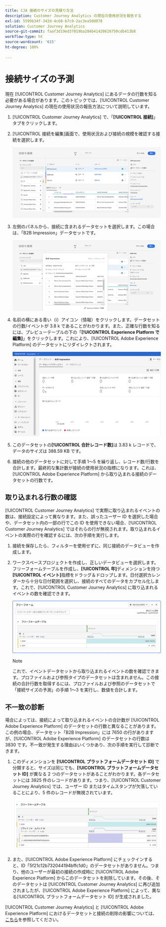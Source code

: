 ```yaml
---
title: CJA 接続のサイズの見積り方法
description: Customer Journey Analytics の現在の使用状況を報告する
exl-id: 5599b34f-342d-4c68-b7c9-2ac3ea50d078
solution: Customer Journey Analytics
source-git-commit: faaf3d19ed37019ba284b41420628750cdb413b8
workflow-type: ht
source-wordcount: '615'
ht-degree: 100%

---
```


# 接続サイズの予測

現在 [!UICONTROL Customer Journey Analytics] にあるデータの行数を知る必要がある場合があります。このトピックでは、[!UICONTROL Customer Journey Analytics] の現在の使用状況の報告方法について説明しています。

1. [!UICONTROL Customer Journey Analytics] で、「**[!UICONTROL 接続]**」タブをクリックします。
1. [!UICONTROL 接続を編集]画面で、使用状況および接続の規模を確認する接続を選択します。

   ![接続を編集](assets/edit-connection.png)

1. 左側のパネルから、接続に含まれるデータセットを選択します。この場合は、「B2B Impression」データセットです。

   ![データセット](assets/dataset.png)

1. 名前の横にある青い（i）アイコン（情報）をクリックします。データセットの行数/イベントが 3.8 k であることがわかります。また、正確な行数を知るには、プレビューテーブルの下の「**[!UICONTROL Experience Platform で編集]**」をクリックします。これにより、[!UICONTROL Adobe Experience Platform] のデータセットにリダイレクトされます。

   ![AEP データセット情報](assets/data-size.png)

1. このデータセットの&#x200B;**[!UICONTROL 合計レコード数]**&#x200B;は 3.83 k レコードで、データのサイズは 388.59 KB です。

1. 接続の他のデータセットに対して手順 1～5 を繰り返し、レコード数/行数を合計します。最終的な集計数が接続の使用状況の指標になります。これは、[!UICONTROL Adobe Experience Platform] から取り込まれる接続のデータセットの行数です。

## 取り込まれる行数の確認

[!UICONTROL Customer Journey Analytics] で実際に取り込まれるイベントの数は、接続設定によって異なります。また、誤ったユーザー ID を選択した場合や、データセット内の一部の行でこの ID を使用できない場合、[!UICONTROL Customer Journey Analytics] ではそれらの行が無視されます。取り込まれるイベントの実際の行を確認するには、次の手順を実行します。

1. 接続を保存したら、フィルターを使用せずに、同じ接続のデータビューを作成します。
1. ワークスペースプロジェクトを作成し、正しいデータビューを選択します。フリーフォームテーブルを作成し、**[!UICONTROL 年]**&#x200B;ディメンションを持つ&#x200B;**[!UICONTROL イベント]**&#x200B;指標をドラッグ＆ドロップします。日付選択カレンダーから十分な日付範囲を選択し、接続のすべてのデータをカプセル化します。これで、[!UICONTROL Customer Journey Analytics] に取り込まれるイベントの数を確認できます。

   ![ワークスペースプロジェクト](assets/event-number.png)

   >[!NOTE]
   >
   >これで、イベントデータセットから取り込まれるイベントの数を確認できます。プロファイルおよび参照タイプのデータセットは含まれません。この接続の合計行数を取得するには、プロファイルおよび参照のデータセットで「接続サイズの予測」の手順 1～3 を実行し、数値を合計します。

## 不一致の診断

場合によっては、接続によって取り込まれるイベントの合計数が [!UICONTROL Adobe Experience Platform] のデータセットの行数と異なることがあります。この例の場合、データセット「B2B Impression」には 7650 の行がありますが、[!UICONTROL Adobe Experience Platform] のデータセットの行数は 3830 です。不一致が発生する理由はいくつかあり、次の手順を実行して診断できます。

1. このディメンションを **[!UICONTROL プラットフォームデータセット ID]** で分類すると、サイズは同じでも、**[!UICONTROL プラットフォームデータセット ID]** が異なる 2 つのデータセットがあることがわかります。各データセットには 3825 件のレコードがあります。つまり、[!UICONTROL Customer Journey Analytics] では、ユーザー ID またはタイムスタンプが欠落していることにより、5 件のレコードが無視されています。

   ![分類](assets/data-size2.png)

1. また、[!UICONTROL Adobe Experience Platform] にチェックインすると、ID「5f21c12b732044194bffc1d0」のデータセットがありません。つまり、他のユーザーが最初の接続の作成時に [!UICONTROL Adobe Experience Platform] からこのデータセットを削除しています。その後、そのデータセットは [!UICONTROL Customer Journey Analytics] に再び追加されましたが、[!UICONTROL Adobe Experience Platform] によって、異なる[!UICONTROL プラットフォームデータセット ID] が生成されました。

[!UICONTROL Customer Journey Analytics] と [!UICONTROL Adobe Experience Platform] におけるデータセットと接続の削除の影響については、[こちら](https://experienceleague.adobe.com/docs/analytics-platform/using/cja-overview/cja-faq.html?lang=ja#implications-of-deleting-data-components)を参照してください。
